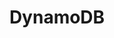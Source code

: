 ---
layout: category
category: DynamoDB
title : DynamoDB
feature_image: DynamoDB-thumbnail.jpg
include_cta_btn: false
---